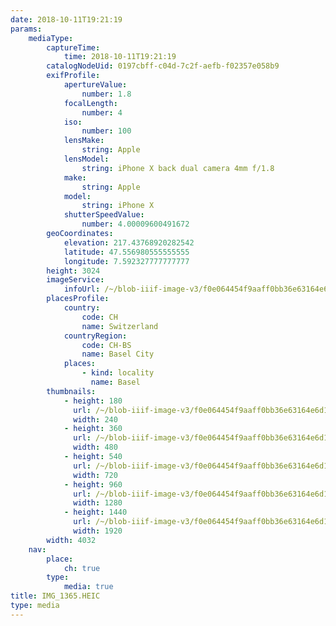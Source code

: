 ```yaml
---
date: 2018-10-11T19:21:19
params:
    mediaType:
        captureTime:
            time: 2018-10-11T19:21:19
        catalogNodeUid: 0197cbff-c04d-7c2f-aefb-f02357e058b9
        exifProfile:
            apertureValue:
                number: 1.8
            focalLength:
                number: 4
            iso:
                number: 100
            lensMake:
                string: Apple
            lensModel:
                string: iPhone X back dual camera 4mm f/1.8
            make:
                string: Apple
            model:
                string: iPhone X
            shutterSpeedValue:
                number: 4.00009600491672
        geoCoordinates:
            elevation: 217.43768920282542
            latitude: 47.556980555555555
            longitude: 7.592327777777777
        height: 3024
        imageService:
            infoUrl: /~/blob-iiif-image-v3/f0e064454f9aaff0bb36e63164e6d1c42f20ead5da6f6ab67c23948477879d99/info.json
        placesProfile:
            country:
                code: CH
                name: Switzerland
            countryRegion:
                code: CH-BS
                name: Basel City
            places:
                - kind: locality
                  name: Basel
        thumbnails:
            - height: 180
              url: /~/blob-iiif-image-v3/f0e064454f9aaff0bb36e63164e6d1c42f20ead5da6f6ab67c23948477879d99/full/240%2C180/0/default.jpg
              width: 240
            - height: 360
              url: /~/blob-iiif-image-v3/f0e064454f9aaff0bb36e63164e6d1c42f20ead5da6f6ab67c23948477879d99/full/480%2C360/0/default.jpg
              width: 480
            - height: 540
              url: /~/blob-iiif-image-v3/f0e064454f9aaff0bb36e63164e6d1c42f20ead5da6f6ab67c23948477879d99/full/720%2C540/0/default.jpg
              width: 720
            - height: 960
              url: /~/blob-iiif-image-v3/f0e064454f9aaff0bb36e63164e6d1c42f20ead5da6f6ab67c23948477879d99/full/1280%2C960/0/default.jpg
              width: 1280
            - height: 1440
              url: /~/blob-iiif-image-v3/f0e064454f9aaff0bb36e63164e6d1c42f20ead5da6f6ab67c23948477879d99/full/1920%2C1440/0/default.jpg
              width: 1920
        width: 4032
    nav:
        place:
            ch: true
        type:
            media: true
title: IMG_1365.HEIC
type: media
---
```

